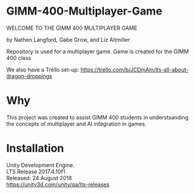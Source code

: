 # GIMM-400-Multiplayer-Game

WELCOME TO THE GIMM 400 MULTIPLAYER GAME 

by Nathen Langford, Gabe Grow, and Liz Altmiller

Repository is used for a multiplayer game. Game is created for the GIMM 400 class

We also have a Trello set-up: https://trello.com/b/JCDnjAIn/its-all-about-dragon-droppings


<h1> Why </h1>

This project was created to assist GIMM 400 students in understsanding the concepts of multiplayer and AI integration in games. 


<h1> Installation </h1>

Unity Development Engine. <br>
LTS Release 2017.4.10f1 <br>
Released: 24 August 2018 <br>
https://unity3d.com/unity/qa/lts-releases <br>


